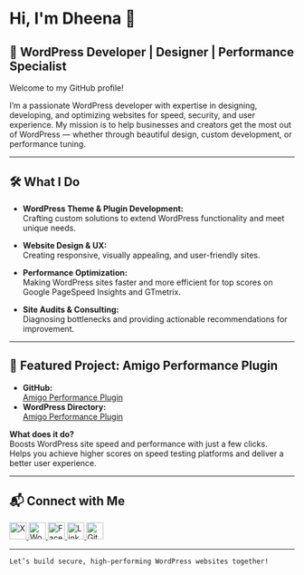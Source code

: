 # Hi, I'm Dheena 👋


## 🚀 WordPress Developer | Designer | Performance Specialist

Welcome to my GitHub profile!

I’m a passionate WordPress developer with expertise in designing, developing, and optimizing websites for speed, security, and user experience. My mission is to help businesses and creators get the most out of WordPress — whether through beautiful design, custom development, or performance tuning.

---

## 🛠️ What I Do

- **WordPress Theme & Plugin Development:**  
  Crafting custom solutions to extend WordPress functionality and meet unique needs.

- **Website Design & UX:**  
  Creating responsive, visually appealing, and user-friendly sites.

- **Performance Optimization:**  
  Making WordPress sites faster and more efficient for top scores on Google PageSpeed Insights and GTmetrix.

- **Site Audits & Consulting:**  
  Diagnosing bottlenecks and providing actionable recommendations for improvement.

---

## 🌟 Featured Project: Amigo Performance Plugin

- **GitHub:**  
  [Amigo Performance Plugin](https://github.com/AmigoDheena/Amigo-Performance)
- **WordPress Directory:**  
  [Amigo Performance Plugin](https://wordpress.org/plugins/amigo-performance/)

**What does it do?**  
Boosts WordPress site speed and performance with just a few clicks.  
Helps you achieve higher scores on speed testing platforms and deliver a better user experience.

---

## 📬 Connect with Me

<p align="left">
  <a href="https://x.com/amigodheena" target="_blank">
    <img alt="X" src="https://img.icons8.com/ios-filled/50/1DA1F2/twitterx--v2.png" width="30" />
  </a>
  <a href="https://profiles.wordpress.org/amigodheena/" target="_blank">
    <img alt="WordPress" src="https://img.icons8.com/ios-filled/50/21759B/wordpress.png" width="30" />
  </a>
  <a href="https://www.facebook.com/amigodheena" target="_blank">
    <img alt="Facebook" src="https://img.icons8.com/ios-filled/50/1877F2/facebook-new.png" width="30" />
  </a>
  <a href="https://www.linkedin.com/in/amigodheena/" target="_blank">
    <img alt="LinkedIn" src="https://img.icons8.com/ios-filled/50/0A66C2/linkedin-circled.png" width="30" />
  </a>
  <a href="https://github.com/AmigoDheena" target="_blank">
    <img alt="GitHub" src="https://img.icons8.com/ios-filled/50/000000/github.png" width="30" />
  </a>
</p>

<!--
![Amigo Dheena's github stats](https://github-readme-stats.vercel.app/api?username=AmigoDheena&show_icons=true&theme=light)
-->

---

```text
Let’s build secure, high-performing WordPress websites together!
```
